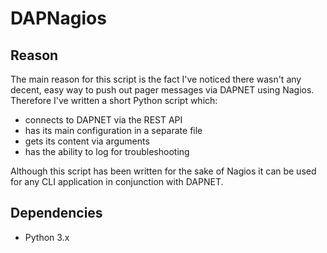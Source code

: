 # DAPNagios

## Reason
The main reason for this script is the fact I've noticed there wasn't any decent, easy way to push out pager messages via DAPNET using Nagios. Therefore I've written a short Python script which:
- connects to DAPNET via the REST API
- has its main configuration in a separate file
- gets its content via arguments
- has the ability to log for troubleshooting

Although this script has been written for the sake of Nagios it can be used for any CLI application in conjunction with DAPNET.

## Dependencies
- Python 3.x
